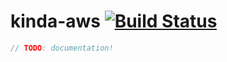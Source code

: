 # kinda-aws [![Build Status](https://travis-ci.org/kinda/kinda-aws.svg?branch=master)](https://travis-ci.org/kinda/kinda-aws)

```js
// TODO: documentation!
```
